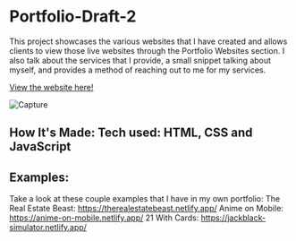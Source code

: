
# Portfolio-Draft-2

This project showcases the various websites that I have created and allows clients to view those live websites through the Portfolio Websites section.  I also talk about the services that I provide, a small snippet talking about myself, and provides a method of reaching out to me for my services.

<a href = 'https://choir.netlify.app/'>View the website here!</a>
<br>

![Capture](https://user-images.githubusercontent.com/66279068/219473670-5fd5432d-e3f1-478a-ac5e-206db965d6f4.PNG)
## How It's Made: Tech used: HTML, CSS and JavaScript

## Examples: 
Take a look at these couple examples that I have in my own portfolio: The Real Estate Beast: https://therealestatebeast.netlify.app/ Anime on Mobile: https://anime-on-mobile.netlify.app/ 21 With Cards: https://jackblack-simulator.netlify.app/
